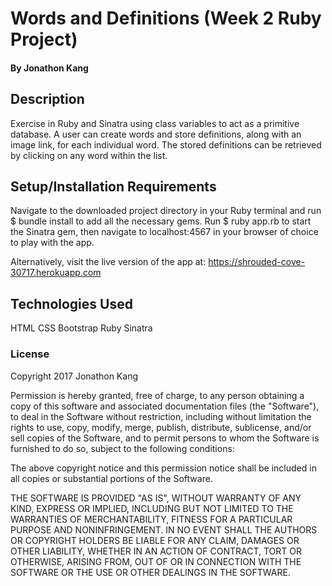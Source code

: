 # Words and Definitions (Week 2 Ruby Project)

#### By Jonathon Kang

## Description

Exercise in Ruby and Sinatra using class variables to act as a primitive database. A user can create words and store definitions, along with an image link, for each individual word. The stored definitions can be retrieved by clicking on any word within the list.

## Setup/Installation Requirements

Navigate to the downloaded project directory in your Ruby terminal and run $ bundle install to add all the necessary gems. Run $ ruby app.rb to start the Sinatra gem, then navigate to localhost:4567 in your browser of choice to play with the app.

Alternatively, visit the live version of the app at:
https://shrouded-cove-30717.herokuapp.com

## Technologies Used

HTML
CSS
Bootstrap
Ruby
Sinatra

### License

Copyright 2017 Jonathon Kang

Permission is hereby granted, free of charge, to any person obtaining a copy of this software and associated documentation files (the "Software"), to deal in the Software without restriction, including without limitation the rights to use, copy, modify, merge, publish, distribute, sublicense, and/or sell copies of the Software, and to permit persons to whom the Software is furnished to do so, subject to the following conditions:

The above copyright notice and this permission notice shall be included in all copies or substantial portions of the Software.

THE SOFTWARE IS PROVIDED "AS IS", WITHOUT WARRANTY OF ANY KIND, EXPRESS OR IMPLIED, INCLUDING BUT NOT LIMITED TO THE WARRANTIES OF MERCHANTABILITY, FITNESS FOR A PARTICULAR PURPOSE AND NONINFRINGEMENT. IN NO EVENT SHALL THE AUTHORS OR COPYRIGHT HOLDERS BE LIABLE FOR ANY CLAIM, DAMAGES OR OTHER LIABILITY, WHETHER IN AN ACTION OF CONTRACT, TORT OR OTHERWISE, ARISING FROM, OUT OF OR IN CONNECTION WITH THE SOFTWARE OR THE USE OR OTHER DEALINGS IN THE SOFTWARE.
